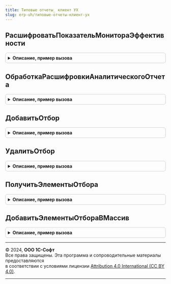 ```yaml
---
title: Типовые отчеты_ клиент УХ
slug: erp-uh/типовые-отчеты-клиент-ух
---
```



## РасшифроватьПоказательМонитораЭффективности
<details style="margin: 1em 0; padding: 0.5em; border: 1px solid #ccc; border-radius: 6px;">

<summary style="font-weight: bold; cursor: pointer;">Описание, пример вызова</summary>

```bsl
// ОБРАБОТКА РАСШИФРОВКИ ЭКЗЕМПЛЯРОВ ОТЧЕТОВ.
//

Функция РасшифроватьПоказательМонитораЭффективности(Знач Объект, Знач ВнешнийКонтекст, ДанныеРасшифровки = Неопределено) Экспорт
```

Пример вызова
```bsl
Результат = ТиповыеОтчеты_КлиентУХ.РасшифроватьПоказательМонитораЭффективности(Объект, ВнешнийКонтекст, ДанныеРасшифровки);
```
</details>

## ОбработкаРасшифровкиАналитическогоОтчета
<details style="margin: 1em 0; padding: 0.5em; border: 1px solid #ccc; border-radius: 6px;">

<summary style="font-weight: bold; cursor: pointer;">Описание, пример вызова</summary>

```bsl

Процедура ОбработкаРасшифровкиАналитическогоОтчета() Экспорт
```

Пример вызова
```bsl
ТиповыеОтчеты_КлиентУХ.ОбработкаРасшифровкиАналитическогоОтчета() 
```
</details>

## ДобавитьОтбор
<details style="margin: 1em 0; padding: 0.5em; border: 1px solid #ccc; border-radius: 6px;">

<summary style="font-weight: bold; cursor: pointer;">Описание, пример вызова</summary>

```bsl

////////////////////////////////////////////////////////////////////////////////
// ПРОЦЕДУРЫ РАБОТЫ С ОТБОРАМИ.
//

Функция ДобавитьОтбор(ЭлементСтруктуры, Знач Поле, Значение, ВидСравнения = Неопределено) Экспорт
```

Пример вызова
```bsl
Результат = ТиповыеОтчеты_КлиентУХ.ДобавитьОтбор(ЭлементСтруктуры, Поле, Значение, ВидСравнения);
```
</details>

## УдалитьОтбор
<details style="margin: 1em 0; padding: 0.5em; border: 1px solid #ccc; border-radius: 6px;">

<summary style="font-weight: bold; cursor: pointer;">Описание, пример вызова</summary>

```bsl


// Удаляет отбор из компоновщика настроек, если поле не указано, очищает отбор
Функция УдалитьОтбор(ЭлементСтруктуры, Знач Поле = Неопределено) Экспорт
```

Пример вызова
```bsl
Результат = ТиповыеОтчеты_КлиентУХ.УдалитьОтбор(ЭлементСтруктуры, Поле);
```
</details>

## ПолучитьЭлементыОтбора
<details style="margin: 1em 0; padding: 0.5em; border: 1px solid #ccc; border-radius: 6px;">

<summary style="font-weight: bold; cursor: pointer;">Описание, пример вызова</summary>

```bsl

// Возвращает массив элементов отбора или групп элементов отбора
Функция ПолучитьЭлементыОтбора(ЭлементСтруктуры, ТолькоГруппы = Ложь) Экспорт
```

Пример вызова
```bsl
Результат = ТиповыеОтчеты_КлиентУХ.ПолучитьЭлементыОтбора(ЭлементСтруктуры, ТолькоГруппы);
```
</details>

## ДобавитьЭлементыОтбораВМассив
<details style="margin: 1em 0; padding: 0.5em; border: 1px solid #ccc; border-radius: 6px;">

<summary style="font-weight: bold; cursor: pointer;">Описание, пример вызова</summary>

```bsl

Процедура ДобавитьЭлементыОтбораВМассив(Элементы, МассивПолей, ТолькоГруппы = Ложь) Экспорт
```

Пример вызова
```bsl
ТиповыеОтчеты_КлиентУХ.ДобавитьЭлементыОтбораВМассив(Элементы, МассивПолей, ТолькоГруппы);
```
</details>

---

© 2024, **ООО 1С-Софт**  
Все права защищены. Эта программа и сопроводительные материалы предоставляются  
в соответствии с условиями лицензии [Attribution 4.0 International (CC BY 4.0)](https://creativecommons.org/licenses/by/4.0/legalcode).

---
